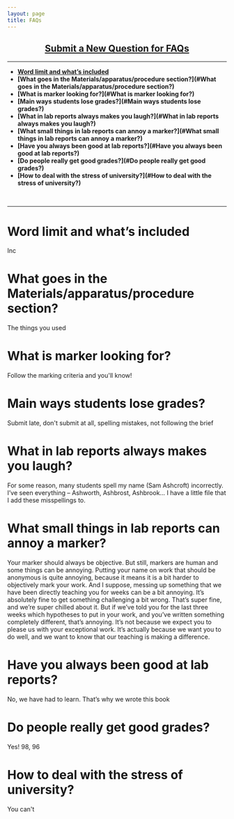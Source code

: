 ```yaml
---
layout: page
title: FAQs
---
```


<h2 style="text-align: center;"><a title="Click to submit a new FAQ" href="https://labreport.org/new-FAQ/">Submit a New Question for FAQs</a></h2>

---

- **[Word limit and what’s included](#Word-limit-and-what’s-included)**  
- **[What goes in the Materials/apparatus/procedure section?](#What goes in the Materials/apparatus/procedure section?)**  
- **[What is marker looking for?](#What is marker looking for?)**  
- **[Main ways students lose grades?](#Main ways students lose grades?)**  
- **[What in lab reports always makes you laugh?](#What in lab reports always makes you laugh?)**  
- **[What small things in lab reports can annoy a marker?](#What small things in lab reports can annoy a marker?)**  
- **[Have you always been good at lab reports?](#Have you always been good at lab reports?)**  
- **[Do people really get good grades?](#Do people really get good grades?)**  
- **[How to deal with the stress of university?](#How to deal with the stress of university?)**  
<br>

---

# Word limit and what’s included  
Inc

# What goes in the Materials/apparatus/procedure section?  
The things you used

# What is marker looking for?  
Follow the marking criteria and you'll know!

# Main ways students lose grades?  
Submit late, don't submit at all, spelling mistakes, not following the brief

# What in lab reports always makes you laugh?  
For some reason, many students spell my name (Sam Ashcroft) incorrectly. I’ve seen everything – Ashworth, Ashbrost, Ashbrook… I have a little file that I add these misspellings to.  

# What small things in lab reports can annoy a marker?  
Your marker should always be objective. But still, markers are human and some things can be annoying. Putting your name on work that should be anonymous is quite annoying, because it means it is a bit harder to objectively mark your work. And I suppose, messing up something that we have been directly teaching you for weeks can be a bit annoying. It’s absolutely fine to get something challenging a bit wrong. That’s super fine, and we’re super chilled about it. But if we’ve told you for the last three weeks which hypotheses to put in your work, and you’ve written something completely different, that’s annoying. It’s not because we expect you to please us with your exceptional work. It’s actually because we want you to do well, and we want to know that our teaching is making a difference.

# Have you always been good at lab reports?  
No, we have had to learn. That’s why we wrote this book

# Do people really get good grades?  
Yes! 98, 96  

# How to deal with the stress of university?  
You can't

